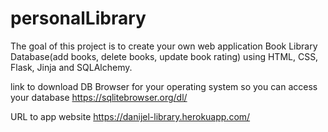 # personalLibrary

The goal of this project is to create your own web application Book Library Database(add books, delete books, update book rating) using HTML, CSS, Flask, Jinja and SQLAlchemy.

link to download DB Browser for your operating system so you can access your database https://sqlitebrowser.org/dl/

URL to app website https://danijel-library.herokuapp.com/


